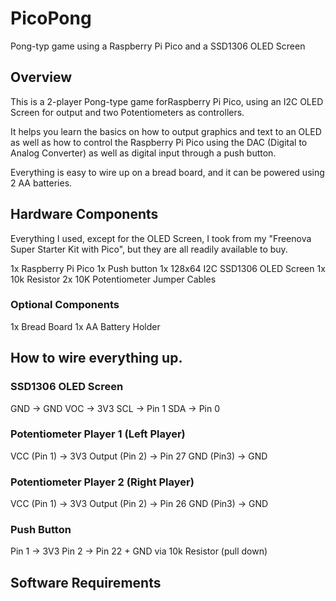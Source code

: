 # PicoPong
Pong-typ game using a Raspberry Pi Pico and a SSD1306 OLED Screen

## Overview
This is a 2-player Pong-type game forRaspberry Pi Pico, using an I2C OLED Screen for output and two Potentiometers as controllers.

It helps you learn the basics on how to output graphics and text to an OLED as well as how to control the Raspberry Pi Pico using the DAC (Digital to Analog Converter) as well as digital input through a push button.

Everything is easy to wire up on a bread board, and it can be powered using 2 AA batteries.

## Hardware Components
Everything I used, except for the OLED Screen, I took from my "Freenova Super Starter Kit with Pico", but they are all readily available to buy.

1x Raspberry Pi Pico
1x Push button
1x 128x64 I2C SSD1306 OLED Screen
1x 10k Resistor
2x 10K Potentiometer
Jumper Cables

### Optional Components
1x Bread Board
1x AA Battery Holder

## How to wire everything up.

### SSD1306 OLED Screen

GND -> GND
VOC -> 3V3
SCL -> Pin 1
SDA -> Pin 0

### Potentiometer Player 1 (Left Player)

VCC (Pin 1) -> 3V3
Output (Pin 2) -> Pin 27
GND (Pin3) -> GND

### Potentiometer Player 2 (Right Player)

VCC (Pin 1) -> 3V3
Output (Pin 2) -> Pin 26
GND (Pin3) -> GND

### Push Button

Pin 1 -> 3V3
Pin 2 -> Pin 22 + GND via 10k Resistor (pull down) 

## Software Requirements

